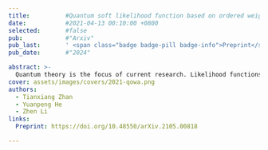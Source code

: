 ```yaml
---
title:          #Quantum soft likelihood function based on ordered weighted average operator
date:           #2021-04-13 00:10:00 +0800
selected:       #false
pub:            #"Arxiv"
pub_last:       ' <span class="badge badge-pill badge-info">Preprint</span>'
pub_date:       #"2024"

abstract: >-
  Quantum theory is the focus of current research. Likelihood functions are widely used in many fields. Because the classic likelihood functions are too strict for extreme data in practical applications, Yager proposed soft ordered weighted average (OWA) operator. In the quantum method, probability is represented by Euler's function. How to establish a connection between quantum theory and OWA is also an open question. This article proposes OWA opreator under quantum theory, and discusses the relationship between quantum soft OWA operater and classical soft OWA operator through some examples. Similar to other quantum models, this research has more extensive applications in quantum information.
cover: assets/images/covers/2021-qowa.png
authors:
  - Tianxiang Zhan
  - Yuanpeng He
  - Zhen Li
links:
  Preprint: https://doi.org/10.48550/arXiv.2105.00818

---
```

